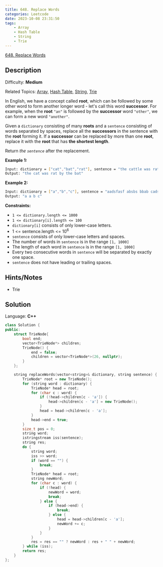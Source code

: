 ```yaml
---
title: 648. Replace Words
categories: Leetcode
date: 2023-10-08 23:31:50
tags:
    - Array
    - Hash Table
    - String
    - Trie
---
```


[648\. Replace Words](https://leetcode.com/problems/replace-words/)

## Description

Difficulty: **Medium**

Related Topics: [Array](https://leetcode.com/tag/https://leetcode.com/tag/array//), [Hash Table](https://leetcode.com/tag/https://leetcode.com/tag/hash-table//), [String](https://leetcode.com/tag/https://leetcode.com/tag/string//), [Trie](https://leetcode.com/tag/https://leetcode.com/tag/trie//)

In English, we have a concept called **root**, which can be followed by some other word to form another longer word - let's call this word **successor**. For example, when the **root** `"an"` is followed by the **successor** word `"other"`, we can form a new word `"another"`.

Given a `dictionary` consisting of many **roots** and a `sentence` consisting of words separated by spaces, replace all the **successors** in the sentence with the **root** forming it. If a **successor** can be replaced by more than one **root**, replace it with the **root** that has **the shortest length**.

Return _the `sentence`_ after the replacement.

**Example 1:**

```bash
Input: dictionary = ["cat","bat","rat"], sentence = "the cattle was rattled by the battery"
Output: "the cat was rat by the bat"
```

**Example 2:**

```bash
Input: dictionary = ["a","b","c"], sentence = "aadsfasf absbs bbab cadsfafs"
Output: "a a b c"
```

**Constraints:**

* `1 <= dictionary.length <= 1000`
* `1 <= dictionary[i].length <= 100`
* `dictionary[i]` consists of only lower-case letters.
* 1 <= sentence.length <= 10<sup>6</sup>
* `sentence` consists of only lower-case letters and spaces.
* The number of words in `sentence` is in the range `[1, 1000]`
* The length of each word in `sentence` is in the range `[1, 1000]`
* Every two consecutive words in `sentence` will be separated by exactly one space.
* `sentence` does not have leading or trailing spaces.

## Hints/Notes

* Trie

## Solution

Language: **C++**

```C++
class Solution {
public:
    struct TrieNode{
        bool end;
        vector<TrieNode*> children;
        TrieNode() {
            end = false;
            children = vector<TrieNode*>(26, nullptr);
        }
    };

    string replaceWords(vector<string>& dictionary, string sentence) {
        TrieNode* root = new TrieNode();
        for (string word : dictionary) {
            TrieNode* head = root;
            for (char c : word) {
                if (!head->children[c - 'a']) {
                    head->children[c - 'a'] = new TrieNode();
                }
                head = head->children[c - 'a'];
            }
            head->end = true;
        }
        size_t pos = 0;
        string word;
        istringstream iss(sentence);
        string res;
        do {
            string word;
            iss >> word;
            if (word == "") {
                break;
            }
            TrieNode* head = root;
            string newWord;
            for (char c : word) {
                if (!head) {
                    newWord = word;
                    break;
                } else {
                    if (head->end) {
                        break;
                    } else {
                        head = head->children[c - 'a'];
                        newWord += c;
                    }
                }
            }
            res = res == "" ? newWord : res + " " + newWord;
        } while (iss);
        return res;
    }
};
```

